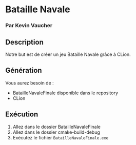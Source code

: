 # Bataille Navale
### Par Kevin Vaucher

## Description
Notre but est de créer un jeu Bataille Navale grâce à CLion.

## Génération

Vous aurez besoin de :

- BatailleNavaleFinale disponible dans le repository
- CLion


## Exécution

1. Allez dans le dossier BatailleNavaleFinale
1. Allez dans le dossier cmake-build-debug
1. Exécutez le fichier `BatailleNavaleFinale.exe`

